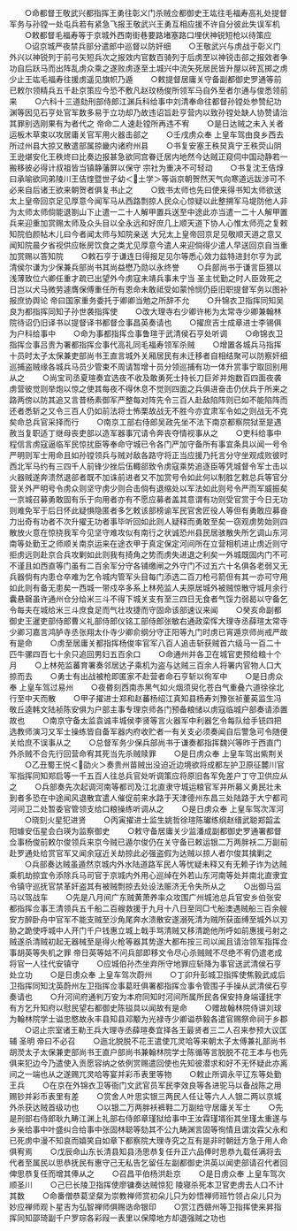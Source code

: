 <!-- { "loadSidebar": true } -->
　　○命都督王敬武兴都指挥王勇往彰义门杀贼佥都御史王竑往毛福寿高礼处提督军务与孙镗一处屯兵若有紧急飞报王敬武兴王勇互相应援不许自分彼此失误军机
　　○敕都督毛福寿等于京城外西南街巷要路堵塞路口埋伏神锐短枪以待策应
　　○诏京城严夜禁兵部分遣郎中巡督以防奸细
　　○王敬武兴与虏战于彰义门外兴以神锐列于前弓矢短兵次之报效内官数百骑列于后虏至以神锐击郤之报效者争功自后跃马而出阵乱虏众乘之遂败虏逐至土城兴中流矢死居民皆升屋以砖瓦掷之虏少止王竑毛福寿往援虏遥见旗帜乃遁
　　○敕提督居庸关守备副都御史罗通等前已敕尔领精兵五千赴京策应今恐不敷凡赵玟杨俊所领军马自外至者尔通与俊悉领前来
　　○六科十三道劾刑部侍郎江渊兵科给事中刘清奉命往都督孙镗处参赞纪功渊等因见石亨处官军数多易于立功却乃故违诏旨赴亨营内以致孙镗处缺人协赞请治其罪别选刚果有为者代之  帝命二人速赴镗所再违不宥
　　○是日达贼之未入关者运板木草束以攻居庸关官军用火器击郤之
　　○壬戌虏众奉  上皇车驾由良乡西去所过州县大掠又散遣部属掠畿内诸府州县
　　○书复安塞王秩炅真宁王秩荧山阴王逊煁安化王秩炵曰比奏边报甚急欲同宫眷迁居内地然今达贼正窥伺中国动静若一搬移彼必得计叔祖皆当镇静藩屏以保守  宗社为重决不可轻动
　　○书复沈王佶焞曰承喻欲同弟陵川王佶煃暨世子幼＜土学＞等诣京朝贺然天气向寒道远跋涉可不必来自后诸王欲来朝贺者俱复书止之
　　○致书太师也先曰使来得书知太师欲送  太上皇帝回京足见厚意今闻军马从西路剽掠人民众心惊疑以此整搠军马堤防他人非为太师太师倘能退劄山下止遣一二十人解甲置兵送至中途此亦当遣一二十人解甲置兵来迎重加赏赐太师及众头目以全永远和好庶几上顺天道下协人心惟太师亮之复敕知院伯颜帖木儿曰今者闻太师与知院亲送  大兄太上皇帝回京足见敬顺天道之意又闻知院晨夕省视供应帐房饮食之类尤见厚意今遣人来迎倘得少遣人早送回京自当重加赏赐以答知院
　　○敕石亨于谦连日得报足见尔等悉心效力兹特进封尔亨为武清侯尔谦为少保兼兵部尚书其尚益懋乃勋以永终誉
　　○兵部尚书于谦言臣猥以浅薄致位六卿任重才疏已出望外今虏寇未靖兵事未宁当  圣主忧勤之时人臣效死之日岂以犬马微劳遽膺保傅重任所有恩命未敢祗受如蒙怜悯仍臣旧职提督军务以图补报庶协舆论  帝曰国家重务委托于卿卿当勉之所辞不允
　　○升锦衣卫指挥同知吴良为都指挥同知子孙世袭指挥使
　　○改大理寺右少卿许彬为太常寺少卿兼翰林院待诏仍旧译书以提督译书都督佥事昌英奏请也
　　○擢庶吉士成章进士李锡俱为户科给事中
　　○命为事都指挥佥事鲁瑄于武清侯石亨处听调
　　○命锦衣卫指挥佥事吕贵为署都指挥佥事代高礼同毛福寿领军杀贼
　　○增置各城兵马指挥十员时太子太保兼吏部尚书王直言城外关厢居民有未迁移者自相结聚可以防察奸细巡捕盗贼缘各城兵马员少管束不周请暂增十员分领巡捕有功一体升赏事宁取回别用从之
　　○尚宝司丞夏瑄奏宜选夜不收及敢勇死士持长刀巨斧并炮数百四面夜袭虏营彼觉则举炮以惊之使其每夜不得休息不觉则四面之兵俱进奋击仍伏兵于所来之路两傍以防其追又言昔杨素御军严整每对阵先令三百人赴敌陷阵则已如不能陷阵而还者悉斩之又令三百人仍如前法将士怖栗故战无不胜今亦宜肃军令如之则战无不克矣命总兵官采择而行
　　○南京工部右侍郎吴政先坐不法下南京都察院狱至是遇赦当复职适丁继母丧吏部以造军器事冗请令奔丧夺情视事从之
　　○吏科给事中程信言虏寇逼临军民惊扰臣等奉命守城已令各门严加守备所有事宜条具以闻一号令严明则军士用命且如孙镗领兵与贼对敌各路守将正当应援乃托言分守坐观成败彼时西北军马约有三四千人前锋少挫后伍輙郤致令虏寇乘势追逐臣等凭城督令军士击以火器贼遂奔溃然退郤者既不加诛前进者又不加赏号令如此何以制胜乞敕总兵等官分营关外严明号令虏众则坚守虏少则合击倘有退缩处以军法如此则号令严而军威振矣一京城召募勇敢固有乐于向用者亦有不愿应募者盖其意谓有功则受官赏于今日无功则难免军于后日怀此疑惧隐匿者多乞敕该部榜谕军民官舍匠役人等但有勇敢应募奋力出奇有功者不次升擢无功者事毕听回如此则人疑释而勇敢至矣一窃观虏势始则四散放火意在惊挠我军今见坚守难攻似有南行之状诚恐州县民居骇散失所乞调山东河南等处勤王之师顺关南京运来在途衣甲于真定保定河间所在立营相机进止虏近则守拒虏远则赴京合兵攻剿如此则我有掎角之势而虏失进退之利矣一外城既固内门不可不谨且如西直等门虽有二百余军分守各铺缴闸之外守门不过五六十名俱各老弱又无兵器倘有内患仓卒难为乞令城内管军头目每门添选二百刀枪弓箭但有其一亦可守用如此则有备无患矣一西城一带戍卒多系上林苑监人夫原居城外被贼惊散守城月余行囊悬磬虽许通州仓分给米三斗不得下城关支有至三四日无食者气馁力弱曷以守备乞令每夫在城给米三斗庶食足而气壮攻捷而守固命该部速议来闻
　　○癸亥命副都御史王暹吏部侍郎曹义礼部侍郎仪铭工部侍郎张敏右通政栾恽大理寺丞薛瑄太常寺少卿习嘉言鸿胪寺丞张翔太仆寺少卿俞纲分守正阳等九门时虏已宵遁京师尚戒严故有是命
　　○虏至居庸关都指挥杨俊率官军八百人追击斩获贼首六级马一百二十匹牛骡四百七十余只追回男妇五百余口
　　○命通州并各卫在城官吏预给粮十个月
　　○上林苑监蕃育署奏邻居达子乘机为盗与达贼三百余人将署内官物人口大掠而去
　　○勇士有出战被枪即匿家不赴营者命石亨斩以徇军中
　　○是日虏众奉  上皇车驾过易州
　　○夜昬刻西南赤黑气如火烟须臾化苍白气重叠六道徐徐北行至中天而散
　　○甲子擢进士郑和赵蕃杨绍江真知县杨寿刘豫张祯董英监生冯敬丘逵韩文陆祯陈安俱为户部主事专理京师各门预备粮储以虏寇临城户部奏请添置故也
　　○南京守备太监袁诚丰城侯李贤等言火器军中利器乞令每队给手铳四把选教师演习又军士操练皆自备军器内府收贮者一有关支必须奏闻自后警急可令随便关给庶不误事从之
　　○总督军务少保兵部尚书于谦奏都指挥魏兴等昨于西直门外杀贼不合先行回营命宥其死当先杀贼赎罪
　　○是日虏众奉  上皇车驾出紫荆关
　　○乙丑蜀王悦＜劭火＞奏贵州苗贼出没迫近边境欲将成都左护卫原征麓川官军指挥同知郑启等一千五百人往总兵官处听调策应将原旧各军免差户丁守卫供应从之
　　○兵部奏先次起调河南等都司及江北直隶守城运粮官军并所募义勇民壮未到者多恐在中途闻风退散宜遣人催促前来水路于天津德州东昌三处陆路于大宁都司河间卫二处暂委官管领支给口粮操练听调从之
　　○是日虏众奉  上皇车驾次浑河
　　○晓刻火星犯进贤
　　○丙寅擢进士监生姚哲徐瑄陈瓛练纲赵缙武聪郑韶孟阳璩安伍星会白瑛为监察御史
　　○敕守备居庸关少监潘成副都御史罗通署都督佥事杨俊前敕尔俊领兵来京今贼已遁尔俊仍在关守备已敕运银二万两胖袄二万副前赴罗通处给赏官军又闻余寇近关劫掠此必强盗假为达贼以掠人者尔俊其擒剿之
　　○兵部奏达贼虽遁然京城内外水陆道路军民人等忧疑未释又有无赖子诈为达贼乘机劫掠宜令添除兵马司官于京城内外用心巡绰在外若山东河南等处并南北直隶宜令镇守巡抚官禁革奸盗其有被贼剽掠去处设法赈济无令失所从之
　　○出御马监马以驾战车
　　○先是八月间广东贼黄萧养率众攻围广州城池总兵官安乡伯张安都指挥佥事王清领兵五千船二百艘救援于九月十八日至同□弋船澳遇贼船三百余艘安方醉卧舟中官军不能支贼至沙角尾奔水溃散安遂溺死清为贼所获面缚至城外以刃胁之跪使呼城中人开门千户钱惠立城上戟手骂清贼又移清跪他所呼如前惠援弓射之贼遂杀清贼初起无器械至是得火枪等器其势遂大都布按三司以闻且请治领军指挥佥事胡英等失机之罪  帝日英等姑不问兵部即移文令尽心杀贼贼不尽绝不宥仍遣老成将官一人往代安镇守
　　○应城伯孙杰坐弃所守地罪应斩降为事官送武清侯石亨处立功
　　○是日虏众奉  上皇车驾次蔚州
　　○丁卯升彭城卫指挥使焦毅武成后卫指挥同知沈英蔚州左卫指挥佥事葛旺俱署都指挥佥事令管围子手操从武清侯石亨奏请也
　　○升河间府通判万安为本府同知时河间所属所民各保安持身端谨抚字有方乞升知府以慰民望右都御史陈镒具以闻故有是命
　　○赠故翰林院侍讲刘球为翰林院学士谥忠愍故永丰县知县邓颙为光禄寺少卿谥恭毅各遣官赐祭命祠于乡郡
　　○诏止宗室诸王勒王兵大理寺丞薛瑄奏宜择各王最贤者三二人召来参预大议匡辅  圣明  帝曰不必召
　　○迤北脱脱不花王遣使兀灵哈等来朝太子太傅兼礼部尚书胡濙太子太保兼吏部尚书王直户部尚书兼翰林院学士陈循等言脱脱不花王本与也先俱来犯边今乃遣使入贡愿容纳之依例赏赐遣回使也先知彼潜求和好不无怀疑此亦离间之一端也从之遂赐兀灵哈等宴并彩币表里等物
　　○敕止所调永平辽东等处勤王兵
　　○在京在外锦衣卫等衙门文武官员军民李效良等各进驼马以备战陈之用赐钞并彩币表里有差
　　○赏舍人叶思实银三两民人任让等六人人银二两以京城外杀获达贼首级功也
　　○以银二万两胖袄裤鞋二万副给守居庸关军士
　　○先是刑部右侍郎耿九畴江渊上礼部右侍郎章瑾狱给事中王汝霖瑾壻衔其坐瑾太重遂与乡亲给事中叶盛纠合给事中张固林聪等劾其不公九畴渊言固等徇情且谓汝霖父永和已死虏中漫不知哀而嬉笑自如章下都察院大理寺究之互有是非时朝廷方急于用人命俱宥焉
　　○戊辰命山东长清县知县汤思恭复任升正六品俸时思恭九载任满将去代者至属民以思恭抚民有惠守己无私告乞留任左副都御史洪英以闻吏部请召代者回俾思恭复任而增其俸从之
　　○召昌平伯杨洪赴京
　　○是日虏众奉  上皇车驾次顺圣川
　　○己巳长陵卫指挥使廖镛奏达贼惊犯  陵寝杀死本卫官吏虏去人口不计其数
　　○命番僧恭葛坚粲为崇教禅师赏初朵儿只为妙悟禅师班竹领占朵儿只为妙应禅师观卜星吉为弘智禅师俱赐诰命银印
　　○赏江西赣州等卫指挥使来昇指挥同知邵琦副千户罗琮各彩叚一表里以保障地方却退强贼之功也
